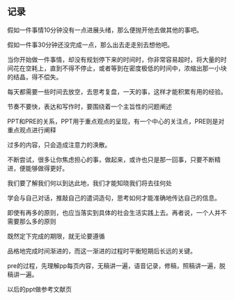 ## 记录

假如一件事情10分钟没有一点进展头绪，那么便抛开他去做其他的事吧。

假如一件事30分钟还没完成一点，那么出去走走别去想他吧。


当你开始做一件事情，却没有规划停下来的时间时，你非常容易超时，将大量的时间花在空耗上，直到不得不停止，或者等到在密度极低的时间中，浓缩出那一小块的结晶，得不偿失。


每天都需要一些时间去放空，去思考复盘，一天的事，这样才能积累有用的经验。


节奏不要快，表达和写作时，要围绕着一个主旨性的问题阐述


PPT和PRE的关系，PPT用于重点观点的呈现，有一个中心的关注点，PRE则是对重点观点进行阐释


过多的内容，只会造成注意力的涣散。


不断尝试，很多让你焦虑担心的事，做起来，或许也只是那一回事，只要不断精进，便能够做得更好。


我们要了解我们何以到达此地，我们才能知晓我们将去往何处


学会与自己对话，推敲自己的遣词造句，思考如何才能准确地传达自己的信息。


即使有再多的原则，也应当落实到具体的社会生活实践上去。再者说，一个人并不需要那么多的原则

既然定下完成的期限，就无论要遵循

品格地完成时间渐进的，而这一渐进的过程时平衡短期后长远的关键。

pre的过程，先理解pp每页内容，无稿讲一遍，语音记录，修稿，照稿讲一遍，脱稿讲一遍。

以后的ppt做参考文献页
